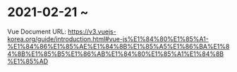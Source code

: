# 2021-02-21 ~ 

Vue Document URL: https://v3.vuejs-korea.org/guide/introduction.html#vue-js%E1%84%80%E1%85%A1-%E1%84%86%E1%85%AE%E1%84%8B%E1%85%A5%E1%86%BA%E1%84%8B%E1%85%B5%E1%86%AB%E1%84%80%E1%85%A1%E1%84%8B%E1%85%AD

